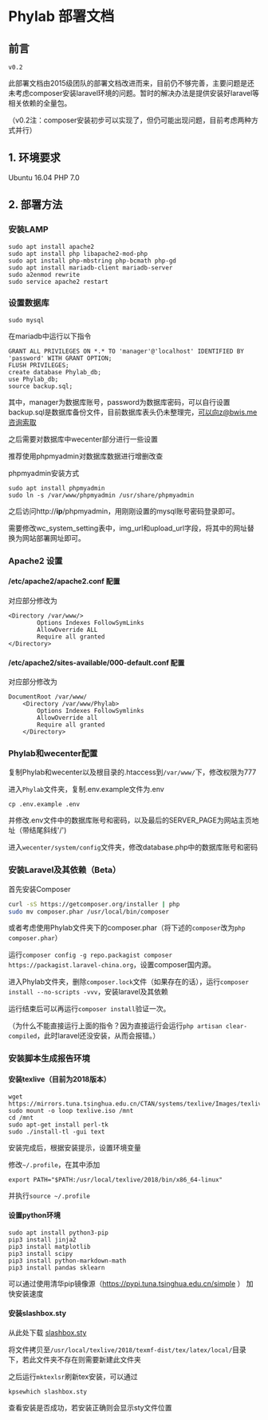 # Phylab 部署文档

## 前言

`v0.2`

此部署文档由2015级团队的部署文档改进而来，目前仍不够完善，主要问题是还未考虑composer安装laravel环境的问题。暂时的解决办法是提供安装好laravel等相关依赖的全量包。

（v0.2注：composer安装初步可以实现了，但仍可能出现问题，目前考虑两种方式并行）

## 1. 环境要求

Ubuntu 16.04
PHP 7.0

## 2. 部署方法

### 安装LAMP

```shell
sudo apt install apache2
sudo apt install php libapache2-mod-php 
sudo apt install php-mbstring php-bcmath php-gd
sudo apt install mariadb-client mariadb-server
sudo a2enmod rewrite
sudo service apache2 restart
```

### 设置数据库

`sudo mysql`

在mariadb中运行以下指令

```mysql
GRANT ALL PRIVILEGES ON *.* TO 'manager'@'localhost' IDENTIFIED BY 'password' WITH GRANT OPTION;
FLUSH PRIVILEGES;
create database Phylab_db;
use Phylab_db;
source backup.sql;
```

其中，manager为数据库账号，password为数据库密码，可以自行设置
backup.sql是数据库备份文件，目前数据库表头仍未整理完，可以向z@bwis.me咨询索取

之后需要对数据库中wecenter部分进行一些设置

推荐使用phpmyadmin对数据库数据进行增删改查

phpmyadmin安装方式

```
sudo apt install phpmyadmin
sudo ln -s /var/www/phpmyadmin /usr/share/phpmyadmin
```
之后访问http://**ip**/phpmyadmin，用刚刚设置的mysql账号密码登录即可。

需要修改wc_system_setting表中，img_url和upload_url字段，将其中的网址替换为网站部署网址即可。

### Apache2 设置


#### /etc/apache2/apache2.conf 配置

对应部分修改为
```
<Directory /var/www/>
        Options Indexes FollowSymLinks
		AllowOverride ALL
        Require all granted
</Directory>
```

#### /etc/apache2/sites-available/000-default.conf 配置

对应部分修改为
```
DocumentRoot /var/www/
	<Directory /var/www/Phylab>
		Options Indexes FollowSymlinks
		AllowOverride all
		Require all granted
	</Directory>
```


### Phylab和wecenter配置

复制Phylab和wecenter以及根目录的.htaccess到`/var/www/`下，修改权限为777

进入`Phylab`文件夹，复制.env.example文件为.env

    cp .env.example .env

并修改.env文件中的数据库账号和密码，以及最后的SERVER_PAGE为网站主页地址（带结尾斜线'/')

进入`wecenter/system/config`文件夹，修改database.php中的数据库账号和密码



### 安装Laravel及其依赖（Beta）

首先安装Composer

```sh
curl -sS https://getcomposer.org/installer | php
sudo mv composer.phar /usr/local/bin/composer
```

或者考虑使用Phylab文件夹下的composer.phar（将下述的`composer`改为`php composer.phar`）

运行`composer config -g repo.packagist composer https://packagist.laravel-china.org`，设置composer国内源。

进入Phylab文件夹，删除`composer.lock`文件（如果存在的话），运行`composer install --no-scripts -vvv`，安装laravel及其依赖

运行结束后可以再运行`composer install`验证一次。

（为什么不能直接运行上面的指令？因为直接运行会运行`php artisan clear-compiled`，此时laravel还没安装，从而会报错。）


### 安装脚本生成报告环境

#### 安装texlive（目前为2018版本）
```shell
wget https://mirrors.tuna.tsinghua.edu.cn/CTAN/systems/texlive/Images/texlive.iso
sudo mount -o loop texlive.iso /mnt
cd /mnt
sudo apt-get install perl-tk
sudo ./install-tl -gui text
```

安装完成后，根据安装提示，设置环境变量

修改`~/.profile`，在其中添加

    export PATH="$PATH:/usr/local/texlive/2018/bin/x86_64-linux"

并执行`source ~/.profile`

#### 设置python环境

```shell
sudo apt install python3-pip
pip3 install jinja2
pip3 install matplotlib
pip3 install scipy
pip3 install python-markdown-math
pip3 install pandas sklearn
```

可以通过使用清华pip镜像源（https://pypi.tuna.tsinghua.edu.cn/simple ） 加快安装速度

#### 安装slashbox.sty

从此处下载 [slashbox.sty](http://mirrors.ctan.org/macros/latex/contrib/slashbox/slashbox.sty)

将文件拷贝至`/usr/local/texlive/2018/texmf-dist/tex/latex/local/`目录下，若此文件夹不存在则需要新建此文件夹

之后运行`mktexlsr`刷新tex安装，可以通过

    kpsewhich slashbox.sty

查看安装是否成功，若安装正确则会显示sty文件位置

